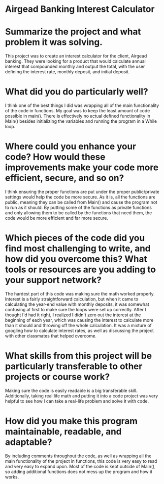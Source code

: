 # Airgead Banking Interest Calculator

# Summarize the project and what problem it was solving.
This project was to create an interest calculator for the client, Airgead banking. They were looking for a product that would calculate annual interest that compounded monthly and output the total, with the user defining the interest rate, monthly deposit, and initial deposit.

# What did you do particularly well?
I think one of the best things I did was wrapping all of the main functionality of the code in functions. My goal was to keep the least amount of code possible in main(). There is effectively no actual defined functionality in Main() besides initializing the variables and running the program in a While loop. 

# Where could you enhance your code? How would these improvements make your code more efficient, secure, and so on?
I think ensuring the proper functions are put under the proper public/private settings would help the code be more secure. As it is, all the functions are public, meaning they can be called from Main() and cause the program not to run as it should. By putting some of the functions as private functions and only allowing them to be called by the functions that need them, the code would be more efficient and far more secure. 

# Which pieces of the code did you find most challenging to write, and how did you overcome this? What tools or resources are you adding to your support network?
The hardest part of this code was making sure the math worked properly. Interest is a fairly straightforward calculation, but when it came to calculating the year-end value with monthly deposits, it was somewhat confusing at first to make sure the loops were set up correctly. After I thought I'd had it right, I realized I didn't zero out the interest at the beginning of each year, which was causing the interest to calculate more than it should and throwing off the whole calculation. It was a mixture of googling how to calculate interest rates, as well as discussing the project with other classmates that helped overcome. 

# What skills from this project will be particularly transferable to other projects or course work?
Making sure the code is easily readable is a big transferable skill. Additionally, taking real life math and putting it into a code project was very helpful to see how I can take a real-life problem and solve it with code. 

# How did you make this program maintainable, readable, and adaptable?
By including comments throughout the code, as well as wrapping all the main functionality of the project in functions, this code is very easy to read and very easy to expand upon. Most of the code is kept outside of Main(), so adding additional functions does not mess up the program and how it works. 

